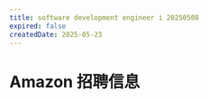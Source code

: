 ```yaml
---
title: software development engineer i 20250508
expired: false
createdDate: 2025-05-23
---
```


# Amazon 招聘信息

<JobPostingTable job-posting-json-path="amazon/data/software-development-engineer-20250507.json" />

